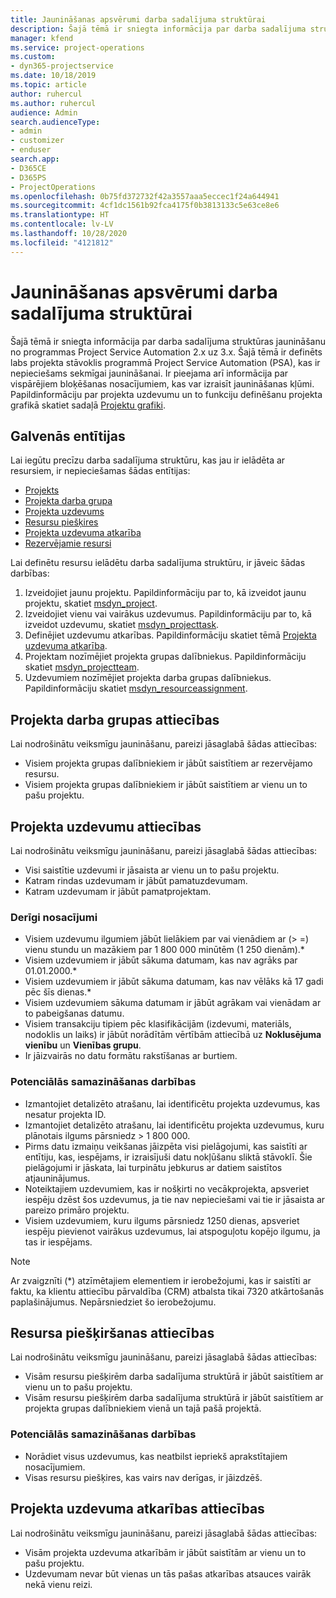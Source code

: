 ```yaml
---
title: Jaunināšanas apsvērumi darba sadalījuma struktūrai
description: Šajā tēmā ir sniegta informācija par darba sadalījuma struktūras jaunināšanu no programmas Project Service Automation 2.x uz 3.x.
manager: kfend
ms.service: project-operations
ms.custom:
- dyn365-projectservice
ms.date: 10/18/2019
ms.topic: article
author: ruhercul
ms.author: ruhercul
audience: Admin
search.audienceType:
- admin
- customizer
- enduser
search.app:
- D365CE
- D365PS
- ProjectOperations
ms.openlocfilehash: 0b75fd372732f42a3557aaa5eccec1f24a644941
ms.sourcegitcommit: 4cf1dc1561b92fca4175f0b3813133c5e63ce8e6
ms.translationtype: HT
ms.contentlocale: lv-LV
ms.lasthandoff: 10/28/2020
ms.locfileid: "4121812"
---
```

# <a name="upgrade-considerations-for-the-work-breakdown-structure"></a>Jaunināšanas apsvērumi darba sadalījuma struktūrai
Šajā tēmā ir sniegta informācija par darba sadalījuma struktūras jaunināšanu no programmas Project Service Automation 2.x uz 3.x. Šajā tēmā ir definēts labs projekta stāvoklis programmā Project Service Automation (PSA), kas ir nepieciešams sekmīgai jaunināšanai. Ir pieejama arī informācija par vispārējiem bloķēšanas nosacījumiem, kas var izraisīt jaunināšanas kļūmi. Papildinformāciju par projekta uzdevumu un to funkciju definēšanu projekta grafikā skatiet sadaļā [Projektu grafiki](project-creating.md).

## <a name="key-entities"></a>Galvenās entītijas
Lai iegūtu precīzu darba sadalījuma struktūru, kas jau ir ielādēta ar resursiem, ir nepieciešamas šādas entītijas:

- [Projekts](https://docs.microsoft.com/dynamics365/customerengagement/on-premises/developer/entities/msdyn_project)
- [Projekta darba grupa](https://docs.microsoft.com/dynamics365/customerengagement/on-premises/developer/entities/msdyn_projectteam)
- [Projekta uzdevums](https://docs.microsoft.com/dynamics365/customerengagement/on-premises/developer/entities/msdyn_projecttask)
- [Resursu piešķires](https://docs.microsoft.com/dynamics365/customerengagement/on-premises/developer/entities/msdyn_resourceassignment)
- [Projekta uzdevuma atkarība](https://docs.microsoft.com/dynamics365/customerengagement/on-premises/developer/entities/msdyn_projecttaskdependency)
- [Rezervējamie resursi](https://docs.microsoft.com/dynamics365/customerengagement/on-premises/developer/entities/bookableresource)

Lai definētu resursu ielādētu darba sadalījuma struktūru, ir jāveic šādas darbības:

1. Izveidojiet jaunu projektu. Papildinformāciju par to, kā izveidot jaunu projektu, skatiet [msdyn_project](https://docs.microsoft.com/dynamics365/customerengagement/on-premises/developer/entities/msdyn_project).
2. Izveidojiet vienu vai vairākus uzdevumus. Papildinformāciju par to, kā izveidot uzdevumu, skatiet [msdyn_projecttask](https://docs.microsoft.com/dynamics365/customerengagement/on-premises/developer/entities/msdyn_projecttask).
3. Definējiet uzdevumu atkarības. Papildinformāciju skatiet tēmā [Projekta uzdevuma atkarība](https://docs.microsoft.com/dynamics365/customerengagement/on-premises/developer/entities/msdyn_projecttaskdependency).
4. Projektam nozīmējiet projekta grupas dalībniekus. Papildinformāciju skatiet [msdyn_projectteam](https://docs.microsoft.com/dynamics365/customerengagement/on-premises/developer/entities/msdyn_projectteam).
5. Uzdevumiem nozīmējiet projekta darba grupas dalībniekus. Papildinformāciju skatiet [msdyn_resourceassignment](https://docs.microsoft.com/dynamics365/customerengagement/on-premises/developer/entities/msdyn_resourceassignment).

## <a name="project-team-relationships"></a>Projekta darba grupas attiecības

Lai nodrošinātu veiksmīgu jaunināšanu, pareizi jāsaglabā šādas attiecības:
- Visiem projekta grupas dalībniekiem ir jābūt saistītiem ar rezervējamo resursu.
- Visiem projekta grupas dalībniekiem ir jābūt saistītiem ar vienu un to pašu projektu. 

## <a name="project-task-relationships"></a>Projekta uzdevumu attiecības
Lai nodrošinātu veiksmīgu jaunināšanu, pareizi jāsaglabā šādas attiecības:

- Visi saistītie uzdevumi ir jāsaista ar vienu un to pašu projektu.
- Katram rindas uzdevumam ir jābūt pamatuzdevumam.
- Katram uzdevumam ir jābūt pamatprojektam.

### <a name="valid-conditions"></a>Derīgi nosacījumi

- Visiem uzdevumu ilgumiem jābūt lielākiem par vai vienādiem ar (> =) vienu stundu un mazākiem par 1 800 000 minūtēm (1 250 dienām).*
- Visiem uzdevumiem ir jābūt sākuma datumam, kas nav agrāks par 01.01.2000.*
- Visiem uzdevumiem ir jābūt sākuma datumam, kas nav vēlāks kā 17 gadi pēc šīs dienas.*
- Visiem uzdevumiem sākuma datumam ir jābūt agrākam vai vienādam ar to pabeigšanas datumu.
- Visiem transakciju tipiem pēc klasifikācijām (izdevumi, materiāls, nodoklis un laiks) ir jābūt norādītām vērtībām attiecībā uz **Noklusējuma vienību** un **Vienības grupu**.
- Ir jāizvairās no datu formātu rakstīšanas ar burtiem.

### <a name="potential-mitigation-steps"></a>Potenciālās samazināšanas darbības
- Izmantojiet detalizēto atrašanu, lai identificētu projekta uzdevumus, kas nesatur projekta ID.
- Izmantojiet detalizēto atrašanu, lai identificētu projekta uzdevumus, kuru plānotais ilgums pārsniedz > 1 800 000.
- Pirms datu izmaiņu veikšanas jāizpēta visi pielāgojumi, kas saistīti ar entītiju, kas, iespējams, ir izraisījuši datu nokļūšanu sliktā stāvoklī. Šie pielāgojumi ir jāskata, lai turpinātu jebkurus ar datiem saistītos atjauninājumus.
- Noteiktajiem uzdevumiem, kas ir nošķirti no vecākprojekta, apsveriet iespēju dzēst šos uzdevumus, ja tie nav nepieciešami vai tie ir jāsaista ar pareizo primāro projektu.
- Visiem uzdevumiem, kuru ilgums pārsniedz 1250 dienas, apsveriet iespēju pievienot vairākus uzdevumus, lai atspoguļotu kopējo ilgumu, ja tas ir iespējams.

> [!NOTE]
> Ar zvaigznīti (\*) atzīmētajiem elementiem ir ierobežojumi, kas ir saistīti ar faktu, ka klientu attiecību pārvaldība (CRM) atbalsta tikai 7320 atkārtošanās paplašinājumus. Nepārsniedziet šo ierobežojumu.

## <a name="resource-assignment-relationships"></a>Resursa piešķiršanas attiecības
Lai nodrošinātu veiksmīgu jaunināšanu, pareizi jāsaglabā šādas attiecības:

- Visām resursu piešķirēm darba sadalījuma struktūrā ir jābūt saistītiem ar vienu un to pašu projektu.
- Visām resursu piešķirēm darba sadalījuma struktūrā ir jābūt saistītiem ar projekta grupas dalībniekiem vienā un tajā pašā projektā.

### <a name="potential-mitigation-steps"></a>Potenciālās samazināšanas darbības
- Norādiet visus uzdevumus, kas neatbilst iepriekš aprakstītajiem nosacījumiem.  
- Visas resursu piešķires, kas vairs nav derīgas, ir jāizdzēš.

## <a name="project-task-dependency-relationships"></a>Projekta uzdevuma atkarības attiecības
Lai nodrošinātu veiksmīgu jaunināšanu, pareizi jāsaglabā šādas attiecības:

- Visām projekta uzdevuma atkarībām ir jābūt saistītām ar vienu un to pašu projektu.
- Uzdevumam nevar būt vienas un tās pašas atkarības atsauces vairāk nekā vienu reizi.
